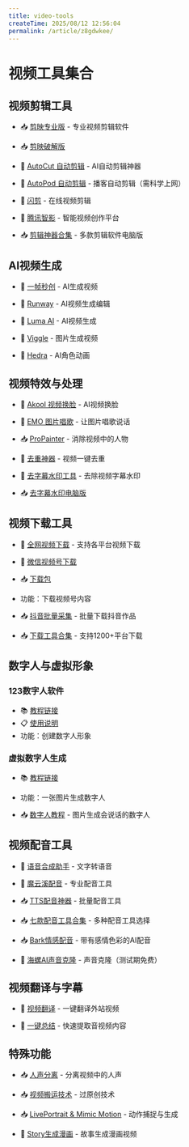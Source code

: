 ```yaml
---
title: video-tools
createTime: 2025/08/12 12:56:04
permalink: /article/z8gdwkee/
---
```

# 视频工具集合

## 视频剪辑工具

- 📥 [剪映专业版](https://pan.quark.cn/s/39ad80069110) - 专业视频剪辑软件
- 📥 [剪映破解版](https://pan.quark.cn/s/6e538500f981)

- 🔗 [AutoCut 自动剪辑](https://autocut.video/) - AI自动剪辑神器

- 🔗 [AutoPod 自动剪辑](https://www.autopod.fm/) - 播客自动剪辑（需科学上网）

- 🔗 [闪剪](https://shanjian.tv/) - 在线视频剪辑

- 🔗 [腾讯智影](https://zenvideo.qq.com/) - 智能视频创作平台

- 📥 [剪辑神器合集](https://pan.quark.cn/s/51e66bf62963) - 多款剪辑软件电脑版

## AI视频生成

- 🔗 [一帧秒创](https://aigc.yizhentv.com/) - AI生成视频

- 🔗 [Runway](https://runwayml.com/) - AI视频生成编辑

- 🔗 [Luma AI](https://lumalabs.ai/) - AI视频生成

- 🔗 [Viggle](https://viggle.ai/) - 图片生成视频

- 🔗 [Hedra](https://www.hedra.com/) - AI角色动画

## 视频特效与处理

- 🔗 [Akool 视频换脸](https://akool.com/) - AI视频换脸

- 🔗 [EMO 图片唱歌](https://humanaigc.github.io/emote-portrait-alive/) - 让图片唱歌说话

- 📥 [ProPainter](https://github.com/daniabib/ComfyUI_ProPainter_Nodes) - 消除视频中的人物

- 🔗 [去重神器](https://video.kissxx.cn/) - 视频一键去重

- 🔗 [去字幕水印工具](https://www.jianjieai.com/) - 去除视频字幕水印
- 📥 [去字幕水印电脑版](https://pan.quark.cn/s/ff5cb3461f3f)

## 视频下载工具

- 🔗 [全网视频下载](https://www.videofk.com/) - 支持各平台视频下载

- 🔗 [微信视频号下载](https://pan.baidu.com/s/15ZKeAmp8qj2-CPwSfATLYw?pwd=8888)
- 📥 [下载包](https://pan.quark.cn/s/48ddbd1d21ef)
- 功能：下载视频号内容

- 📥 [抖音批量采集](https://pan.quark.cn/s/7f61a7868181) - 批量下载抖音作品

- 📥 [下载工具合集](https://pan.quark.cn/s/d6247b91562b) - 支持1200+平台下载

## 数字人与虚拟形象

### 123数字人软件
- 📚 [教程链接](https://y802aldjw8.feishu.cn/docx/QVY0d6JozoujAexa1cfcnpRynTc)
- 📋 [使用说明](https://y802aldjw8.feishu.cn/docx/KcoKdXbPho8DvPx2RzIcLzGVnxg)
- 功能：创建数字人形象

### 虚拟数字人生成
- 📚 [教程链接](https://pan.quark.cn/s/5329d2571763)
- 功能：一张图片生成数字人

- 📥 [数字人教程](https://pan.quark.cn/s/b31945b85ae1) - 图片生成会说话的数字人

## 视频配音工具

- 🔗 [语音合成助手](https://ttsmaker.cn/) - 文字转语音

- 🔗 [魔云溪配音](https://loker-page.lgwawork.com/home.html) - 专业配音工具

- 📥 [TTS配音神器](https://pan.quark.cn/s/6429026d2aa1) - 批量配音工具

- 📥 [七款配音工具合集](https://pan.quark.cn/s/db0b515a2898) - 多种配音工具选择

- 📥 [Bark情感配音](https://pan.quark.cn/s/7cdc401aff2c) - 带有感情色彩的AI配音

- 🔗 [海螺AI声音克隆](https://www.hailuo.ai/audio) - 声音克隆（测试期免费）

## 视频翻译与字幕

- 🔗 [视频翻译](https://jianwai.youdao.com/index/0) - 一键翻译外站视频

- 🔗 [一键总结](https://b.jimmylv.cn/) - 快速提取音视频内容

## 特殊功能

- 📥 [人声分离](https://pan.quark.cn/s/b9ccd9b842b6) - 分离视频中的人声

- 📥 [视频搬运技术](https://pan.quark.cn/s/651f97526151) - 过原创技术

- 📥 [LivePortrait & Mimic Motion](https://pan.quark.cn/s/829158f95eb7) - 动作捕捉与生成

- 🔗 [Story生成漫画](https://www.story.com/) - 故事生成漫画视频